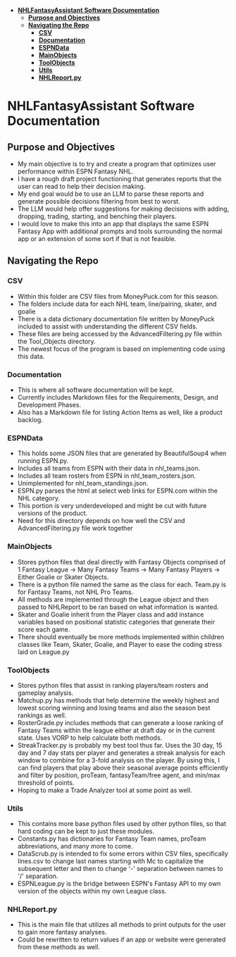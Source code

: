 - [**NHLFantasyAssistant Software Documentation**](#nhlfantasyassistant-software-documentation)
  - [**Purpose and Objectives**](#purpose-and-objectives)
  - [**Navigating the Repo**](#navigating-the-repo)
    - [**CSV**](#csv)
    - [**Documentation**](#documentation)
    - [**ESPNData**](#espndata)
    - [**MainObjects**](#mainobjects)
    - [**ToolObjects**](#toolobjects)
    - [**Utils**](#utils)
    - [**NHLReport.py**](#nhlreportpy)
>
# **NHLFantasyAssistant Software Documentation**
## **Purpose and Objectives**
- My main objective is to try and create a program that optimizes user performance within ESPN Fantasy NHL. 
- I have a rough draft project functioning that generates reports that the user can read to help their decision making.
- My end goal would be to use an LLM to parse these reports and generate possible decisions filtering from best to worst. 
- The LLM would help offer suggestions for making decisions with adding, dropping, trading, starting, and benching their players.
- I would love to make this into an app that displays the same ESPN Fantasy App with additional prompts and tools surrounding the normal app or an extension of some sort if that is not feasible.

## **Navigating the Repo** 
### **CSV**
- Within this folder are CSV files from MoneyPuck.com for this season. 
- The folders include data for each NHL team, line/pairing, skater, and goalie
- There is a data dictionary documentation file written by MoneyPuck included to assist with understanding the different CSV fields. 
- These files are being accessed by the AdvancedFiltering.py file within the Tool_Objects directory.
- The newest focus of the program is based on implementing code using this data.
### **Documentation**
- This is where all software documentation will be kept. 
- Currently includes Markdown files for the Requirements, Design, and Development Phases.
- Also has a Markdown file for listing Action Items as well, like a product backlog.
### **ESPNData**
- This holds some JSON files that are generated by BeautifulSoup4 when running ESPN.py.
- Includes all teams from ESPN with their data in nhl_teams.json.  
- Includes all team rosters from ESPN in nhl_team_rosters.json.
- Unimplemented for nhl_team_standings.json.
- ESPN.py parses the html at select web links for ESPN.com within the NHL category. 
- This portion is very underdeveloped and might be cut with future versions of the product.
- Need for this directory depends on how well the CSV and AdvancedFiltering.py file work together
### **MainObjects**
- Stores python files that deal directly with Fantasy Objects comprised of 1 Fantasy League -> Many Fantasy Teams -> Many Fantasy Players -> Either Goalie or Skater Objects. 
- There is a python file named the same as the class for each. Team.py is for Fantasy Teams, not NHL Pro Teams. 
- All methods are implemented through the League object and then passed to NHLReport to be ran based on what information is wanted. 
- Skater and Goalie inherit from the Player class and add instance variables based on positional statistic categories that generate their score each game. 
- There should eventually be more methods implemented within children classes like Team, Skater, Goalie, and Player to ease the coding stress laid on League.py
### **ToolObjects**
- Stores python files that assist in ranking players/team rosters and gameplay analysis. 
- Matchup.py has methods that help determine the weekly highest and lowest scoring winning and losing teams and also the season best rankings as well.
- RosterGrade.py includes methods that can generate a loose ranking of Fantasy Teams within the league either at draft day or in the current state. Uses VORP to help calculate both methods.
- StreakTracker.py is probably my best tool thus far. Uses the 30 day, 15 day and 7 day stats per player and generates a streak analysis for each window to combine for a 3-fold analysis on the player. By using this, I can find players that play above their seasonal average points efficiently and filter by position, proTeam, fantasyTeam/free agent, and min/max threshold of points. 
- Hoping to make a Trade Analyzer tool at some point as well. 
### **Utils**
- This contains more base python files used by other python files, so that hard coding can be kept to just these modules.
- Constants.py has dictionaries for Fantasy Team names, proTeam abbreviations, and many more to come. 
- DataScrub.py is intended to fix some errors within CSV files, specifically lines.csv to change last names starting with Mc to capitalize the subsequent letter and then to change '-' separation between names to '/' separation.
- ESPNLeague.py is the bridge between ESPN's Fantasy API to my own version of the objects within my own League class. 
### **NHLReport.py**
- This is the main file that utilizes all methods to print outputs for the user to gain more fantasy analyses. 
- Could be rewritten to return values if an app or website were generated from these methods as well.